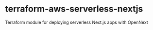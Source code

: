 # terraform-aws-serverless-nextjs
Terraform module for deploying serverless Next.js apps with OpenNext
